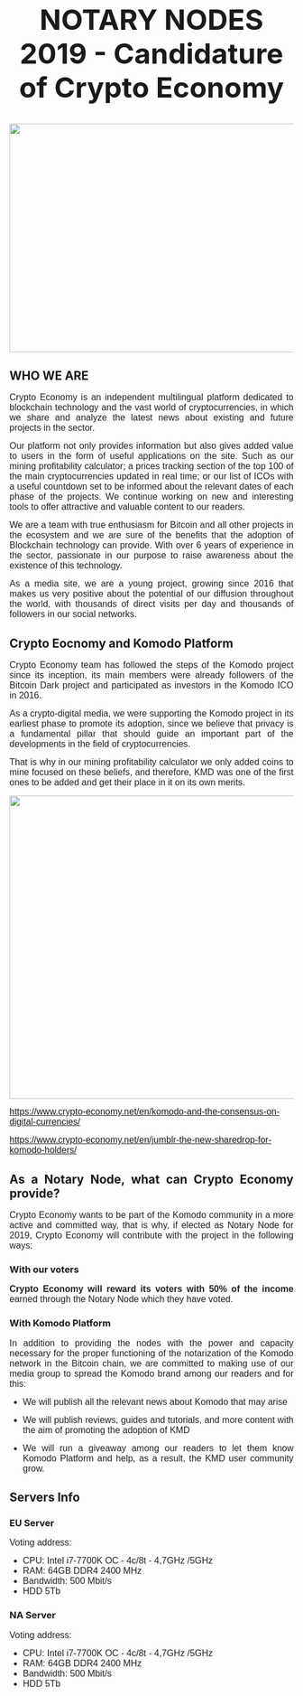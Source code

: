 <h1 style="text-align: center; font-size: 50px;" align="justify"><strong>NOTARY NODES 2019 - Candidature of Crypto Economy</strong></h1>
<a href="https://www.crypto-economy.net/wp-content/uploads/2019/04/NOTARY-NODE.jpg"><img class="aligncenter wp-image-163365" src="https://www.crypto-economy.net/wp-content/uploads/2019/04/NOTARY-NODE-1024x460.jpg" alt="" width="900" height="405" /></a>
<h2 align="justify"><strong>WHO WE ARE</strong></h2>
<p align="justify"><span style="color: #222222;"><span style="font-family: Verdana, Geneva, sans-serif;"><span style="font-size: medium;">Crypto Economy is an independent multilingual platform dedicated to blockchain technology and the vast world of cryptocurrencies, in which we share and analyze the latest news about existing and future projects in the sector.</span></span></span></p>
<p align="justify"><span style="color: #222222;"><span style="font-family: Verdana, Geneva, sans-serif;"><span style="font-size: medium;">Our platform not only provides information but also gives added value to users in the form of useful applications on the site. Such as our mining profitability calculator; a prices tracking section of the top 100 of the main cryptocurrencies updated in real time; or our list of ICOs with a useful countdown set to be informed about the relevant dates of each phase of the projects. We continue working on new and interesting tools to offer attractive and valuable content to our readers.</span></span></span></p>
<p align="justify"><span style="color: #222222;"><span style="font-family: Verdana, Geneva, sans-serif;"><span style="font-size: medium;">We are a team with true enthusiasm for Bitcoin and all other projects in the ecosystem and we are sure of the benefits that the adoption of Blockchain technology can provide. With over 6 years of experience in the sector, passionate in our purpose to raise awareness about the existence of this technology.</span></span></span></p>
<p align="justify"><span style="color: #222222;"><span style="font-family: Verdana, Geneva, sans-serif;"><span style="font-size: medium;">As a media site, we are a young project, growing since 2016 that makes us very positive about the potential of our diffusion throughout the world, with thousands of direct visits per day and thousands of followers in our social networks.</span></span></span></p>

<h2 align="justify"><strong>Crypto Eocnomy and Komodo Platform</strong></h2>
<p align="justify"><span style="color: #222222;"><span style="font-family: Verdana, Geneva, sans-serif;"><span style="font-size: medium;">Crypto Economy team has followed the steps of the Komodo project since its inception, its main members were already followers of the Bitcoin Dark project and participated as investors in the Komodo ICO in 2016.</span></span></span></p>
<p align="justify"><span style="color: #222222;"><span style="font-family: Verdana, Geneva, sans-serif;"><span style="font-size: medium;">As a crypto-digital media, we were supporting the Komodo project in its earliest phase to promote its adoption, since we believe that privacy is a fundamental pillar that should guide an important part of the developments in the field of cryptocurrencies.</span></span></span></p>
<p align="justify"><span style="color: #222222;"><span style="font-family: Verdana, Geneva, sans-serif;"><span style="font-size: medium;">That is why in our mining profitability calculator we only added coins to mine focused on these beliefs, and therefore, KMD was one of the first ones to be added and get their place in it on its own merits.</span></span></span></p>
<p align="justify"><a href="https://www.crypto-economy.net/wp-content/uploads/2019/04/Profitability.jpg"><img class="aligncenter wp-image-163379 size-full" src="https://www.crypto-economy.net/wp-content/uploads/2019/04/Profitability.jpg" alt="" width="696" height="537" /></a></p>
<p align="justify"><span style="color: #222222;"><span style="font-family: Verdana, Geneva, sans-serif;"><span style="font-size: medium;"><a href="https://www.crypto-economy.net/en/komodo-and-the-consensus-on-digital-currencies/">https://www.crypto-economy.net/en/komodo-and-the-consensus-on-digital-currencies/</a></span></span></span></p>
<p align="justify"><span style="color: #222222;"><span style="font-family: Verdana, Geneva, sans-serif;"><span style="font-size: medium;"><a href="https://www.crypto-economy.net/en/jumblr-the-new-sharedrop-for-komodo-holders/">https://www.crypto-economy.net/en/jumblr-the-new-sharedrop-for-komodo-holders/</a></span></span></span></p>

<h2 align="justify"><strong>As a Notary Node, what can Crypto Economy provide?</strong></h2>
<p align="justify"><span style="color: #222222;"><span style="font-family: Verdana, Geneva, sans-serif;"><span style="font-size: large;"><span style="font-size: medium;">Crypto Economy wants to be part of the Komodo community in a more active and committed way, that is why, if elected as Notary Node for 2019, Crypto Economy will contribute with the project in the following way</span><span style="font-size: medium;">s</span><span style="font-size: medium;">:</span></span></span></span></p>

<h3 align="justify"><strong>With our voters</strong></h3>
<p align="justify"><span style="color: #222222;"><span style="font-family: Verdana, Geneva, sans-serif;"><span style="font-size: large;"><b><span style="font-size: medium;">Crypto Economy will reward its voters with 50% of the income</span></b><span style="font-size: medium;"> earned through the Notary Node </span><span style="font-size: medium;">which they have voted</span><span style="font-size: medium;">.</span></span></span></span></p>

<h3 align="justify"><strong>With Komodo Platform</strong></h3>
<p align="justify"><span style="color: #222222;"><span style="font-family: Verdana, Geneva, sans-serif;"><span style="font-size: medium;">In addition to providing the nodes with the power and capacity necessary for the proper functioning of the notarization of the Komodo network in the Bitcoin chain, we are committed to making use of our media group to spread the Komodo brand among our readers and for this:</span></span></span></p>

<ul>
 	<li>
<p align="justify"><span style="color: #222222;"><span style="font-family: Verdana, Geneva, sans-serif;"><span style="font-size: medium;">W</span></span></span><span style="color: #222222;"><span style="font-family: Verdana, Geneva, sans-serif;"><span style="font-size: medium;">e will publish all the relevant news about Komodo that may arise</span></span></span></p>
</li>
 	<li>
<p align="justify"><span style="color: #222222;"><span style="font-family: Verdana, Geneva, sans-serif;"><span style="font-size: medium;">We will publish </span></span></span><span style="color: #222222;"><span style="font-family: Verdana, Geneva, sans-serif;"><span style="font-size: medium;">r</span></span></span><span style="color: #222222;"><span style="font-family: Verdana, Geneva, sans-serif;"><span style="font-size: medium;">eviews, guides and tutorials, and more content with the aim of promoting the adoption of </span></span></span><span style="color: #222222;"><span style="font-family: Verdana, Geneva, sans-serif;"><span style="font-size: medium;">KMD</span></span></span></p>
</li>
 	<li>
<p align="justify"><span style="color: #222222;"><span style="font-family: Verdana, Geneva, sans-serif;"><span style="font-size: medium;">W</span></span></span><span style="color: #222222;"><span style="font-family: Verdana, Geneva, sans-serif;"><span style="font-size: medium;">e will run a giveaway among our readers to let them know Komodo Platform </span></span></span><span style="color: #222222;"><span style="font-family: Verdana, Geneva, sans-serif;"><span style="font-size: medium;">and help, as a result, the KMD user community grow.</span></span></span></p>
</li>
</ul>
<h2 align="justify"><strong>Servers Info</strong></h2>
<h3 align="justify"><strong>EU Server</strong></h3>
<p align="justify"><span style="color: #222222;"><span style="font-family: Verdana, Geneva, sans-serif;"><span style="font-size: medium;">Voting address:</span></span></span></p>

<ul>
 	<li><span style="color: #222222;"><span style="font-family: Verdana, Geneva, sans-serif;"><span style="font-size: medium;">CPU: Intel i7-7700K OC - 4c/8t - 4,7GHz /5GHz</span></span></span></li>
 	<li><span style="color: #222222;"><span style="font-family: Verdana, Geneva, sans-serif;"><span style="font-size: medium;">RAM: 64GB DDR4 2400 MHz</span></span></span></li>
 	<li><span style="color: #222222;"><span style="font-family: Verdana, Geneva, sans-serif;"><span style="font-size: medium;">Bandwidth: 500 Mbit/s </span></span></span></li>
 	<li><span style="color: #222222;"><span style="font-family: Verdana, Geneva, sans-serif;"><span style="font-size: medium;">HDD 5Tb</span></span></span></li>
</ul>
<h3 align="justify"><strong>NA Server</strong></h3>
<p align="justify"><span style="color: #222222;"><span style="font-family: Verdana, Geneva, sans-serif;"><span style="font-size: medium;">Voting address:</span></span></span></p>

<ul>
 	<li><span style="color: #222222;"><span style="font-family: Verdana, Geneva, sans-serif;"><span style="font-size: medium;">CPU: Intel i7-7700K OC - 4c/8t - 4,7GHz /5GHz</span></span></span></li>
 	<li><span style="color: #222222;"><span style="font-family: Verdana, Geneva, sans-serif;"><span style="font-size: medium;">RAM: 64GB DDR4 2400 MHz</span></span></span></li>
 	<li><span style="color: #222222;"><span style="font-family: Verdana, Geneva, sans-serif;"><span style="font-size: medium;">Bandwidth: 500 Mbit/s </span></span></span></li>
 	<li><span style="color: #222222;"><span style="font-family: Verdana, Geneva, sans-serif;"><span style="font-size: medium;">HDD 5Tb</span></span></span></li>
</ul>

